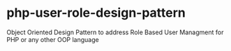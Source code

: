 php-user-role-design-pattern
============================

Object Oriented Design Pattern to address Role Based User Managment for PHP or any other OOP language 
